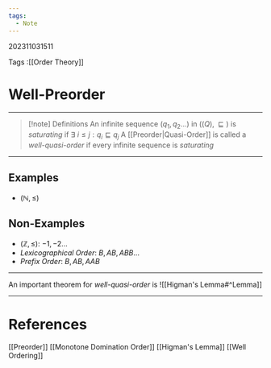 ```yaml
---
tags:
  - Note
---
```

202311031511

Tags :[[Order Theory]]
# Well-Preorder
---

>[!note] Definitions
>An infinite sequence $(q_{1},q_{2}\dots)$ in $(\mathcal(Q),\sqsubseteq)$  is *saturating* if $\exists\ i\le j:q_{i}\sqsubseteq q_{j}$ 
>A [[Preorder|Quasi-Order]] is called a *well-quasi-order* if every infinite sequence is *saturating*

---

## Examples
- $(\mathbb N, \leq)$
## Non-Examples
- $(\mathbb Z, \leq)$: $-1,-2\dots$
- *Lexicographical Order*: $B, AB, AB B\dots$
- *Prefix Order*: $B, AB, AAB$

---

An important theorem for *well-quasi-order* is
![[Higman's Lemma#^Lemma]]

---
# References
[[Preorder]]
[[Monotone Domination Order]]
[[Higman's Lemma]]
[[Well Ordering]]
